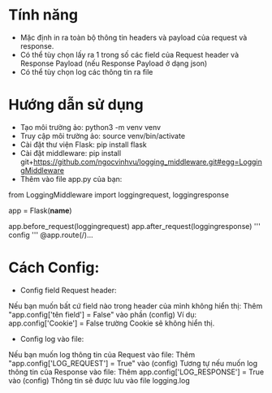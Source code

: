# Tính năng
- Mặc định in ra toàn bộ thông tin headers và payload của request và response.
- Có thể tùy chọn lấy ra 1 trong số các field của Request header và Response Payload (nếu Response Payload ở dạng json)
- Có thể tùy chọn log các thông tin ra file


# Hướng dẫn sử dụng

- Tạo môi trường ảo: python3 -m venv venv
- Truy cập môi trường ảo: source venv/bin/activate
- Cài đặt thư viện Flask: pip install flask
- Cài đặt middleware: pip install git+https://github.com/ngocvinhvu/logging_middleware.git#egg=LoggingMiddleware
- Thêm vào file app.py của bạn:

from LoggingMiddleware import loggingrequest, loggingresponse

app = Flask(__name__)

app.before_request(loggingrequest)
app.after_request(loggingresponse)
'''
config
'''
@app.route(/)...

# Cách Config:
- Config field Request header:

Nếu bạn muốn bất cứ field nào trong header của mình không hiển thị:
Thêm "app.config['tên field'] = False" vào phần (config)
Ví dụ: app.config['Cookie'] = False trường Cookie sẽ không hiển thị.

- Config log vào file:

Nếu bạn muốn log thông tin của Request vào file: 
Thêm "app.config['LOG_REQUEST'] = True" vào (config)
Tương tự nếu muốn log thông tin của Response vào file:
Thêm app.config['LOG_RESPONSE'] = True vào (config)
Thông tin sẽ được lưu vào file logging.log
